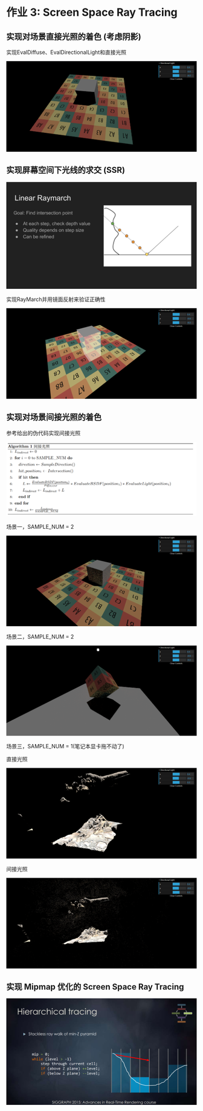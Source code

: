 # 作业 3: Screen Space Ray Tracing

## 实现对场景直接光照的着色 (考虑阴影)

实现EvalDiffuse、EvalDirectionalLight和直接光照

![Direct_Light](images/Direct_Light.png)

## 实现屏幕空间下光线的求交 (SSR)

![LinearRaymarch](images/LinearRaymarch.png)

实现RayMarch并用镜面反射来验证正确性

![SSR_RayMarch](images/SSR_RayMarch.png)

## 实现对场景间接光照的着色

参考给出的伪代码实现间接光照

![Pseudocode](images/Pseudocode.png)

场景一，SAMPLE_NUM = 2

![SSR_1](images/SSR_1.png)

场景二，SAMPLE_NUM = 2

![SSR_2](images/SSR_2.png)

场景三，SAMPLE_NUM = 1(笔记本显卡拖不动了)

直接光照

![cave_direct](images/cave_direct.png)

间接光照

![cave](images/cave.png)

## 实现 Mipmap 优化的 Screen Space Ray Tracing

![SSR_Mipmap](images/SSR_Mipmap.png)